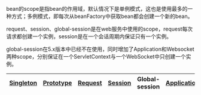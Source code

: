 


bean的scope是指bean的作用域，默认情况下是单例模式，这也是使用最多的一种方式；多例模式，即每次从beanFactory中获取bean都会创建一个新的bean。

request、session、global-session是在web服务中使用的scope，request每次请求都创建一个实例，session是在一个会话周期内保证只有一个实例。

global-session在5.x版本中已经不在使用，同时增加了Application和Websocket两种scope，分别保证在一个ServletContext与一个WebSocket中只创建一个实例。


[Singleton](https://github.com/stevenli91748/JAVA-Architecture/blob/master/JAVA%20Framework/Spring/Spring%E5%9F%BA%E7%A1%80%E7%9F%A5%E8%AF%86/bean%E7%9A%84scope---Singleton.md)|[Prototype](https://github.com/stevenli91748/JAVA-Architecture/blob/master/JAVA%20Framework/Spring/Spring%E5%9F%BA%E7%A1%80%E7%9F%A5%E8%AF%86/bean%E7%9A%84scope---Prototype.md)|[Request](https://github.com/stevenli91748/JAVA-Architecture/blob/master/JAVA%20Framework/Spring/Spring%E5%9F%BA%E7%A1%80%E7%9F%A5%E8%AF%86/bean%E7%9A%84scope---Request.md)|[Session](https://github.com/stevenli91748/JAVA-Architecture/blob/master/JAVA%20Framework/Spring/Spring%E5%9F%BA%E7%A1%80%E7%9F%A5%E8%AF%86/bean%E7%9A%84scope---Session.md)|Global-session|[Application](https://github.com/stevenli91748/JAVA-Architecture/blob/master/JAVA%20Framework/Spring/Spring%E5%9F%BA%E7%A1%80%E7%9F%A5%E8%AF%86/bean%E7%9A%84scope---Application.md)|[Websocket](https://github.com/stevenli91748/JAVA-Architecture/blob/master/JAVA%20Framework/Spring/Spring%E5%9F%BA%E7%A1%80%E7%9F%A5%E8%AF%86/bean%E7%9A%84scope---Websocket.md)|
---|---|---|---|---|---|---|

